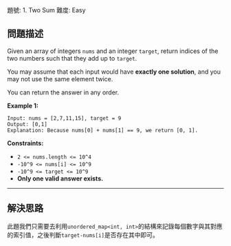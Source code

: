題號: 1. Two Sum
難度: Easy

## 問題描述

Given an array of integers `nums` and an integer `target`, return indices of the two numbers such that they add up to `target`.

You may assume that each input would have **exactly one solution**, and you may not use the same element twice.

You can return the answer in any order.

**Example 1:**
```
Input: nums = [2,7,11,15], target = 9
Output: [0,1]
Explanation: Because nums[0] + nums[1] == 9, we return [0, 1].
```
**Constraints:**

- `2 <= nums.length <= 10^4`
- `-10^9 <= nums[i] <= 10^9`
- `-10^9 <= target <= 10^9`
- **Only one valid answer exists.**

---
## 解決思路

此題我們只需要去利用`unordered_map<int, int>`的結構來記錄每個數字與其對應的索引值，之後判斷`target-nums[i]`是否存在其中即可。